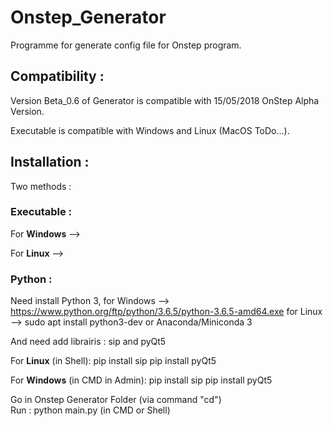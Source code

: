 # Onstep_Generator

Programme for generate config file for Onstep program.

## Compatibility :
Version Beta_0.6 of Generator is compatible with 15/05/2018 OnStep Alpha Version.

Executable is compatible with Windows and Linux (MacOS ToDo...).

## Installation :

Two methods :
### Executable :

For __Windows__ --> 

For __Linux__ -->

### Python :

Need install Python 3, for Windows -->  https://www.python.org/ftp/python/3.6.5/python-3.6.5-amd64.exe 
                       for Linux   --> sudo apt install python3-dev or Anaconda/Miniconda 3
                     
And need add librairis : sip and pyQt5

For __Linux__ (in Shell): pip install sip
                      pip install pyQt5

For __Windows__ (in CMD in Admin): pip install sip
                               pip install pyQt5

Go in Onstep Generator Folder (via command "cd")    
Run : python main.py  (in CMD or Shell)
